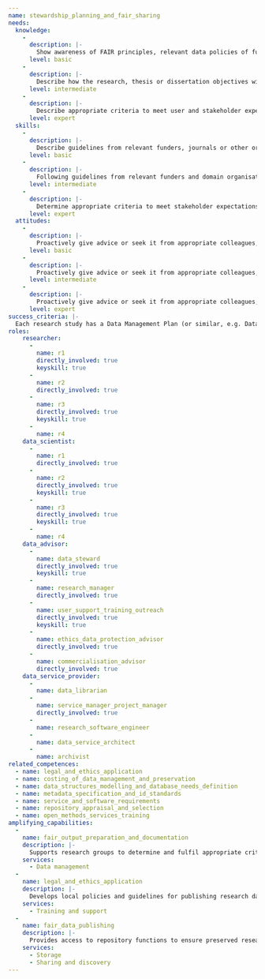 ```yaml
---
name: stewardship_planning_and_fair_sharing
needs: 
  knowledge: 
    - 
      description: |-
        Show awareness of FAIR principles, relevant data policies of funders or journals, and legal and ethical requirements. Understand why funders have these expectations, why scientific organisations and research institutions support them, and what should be covered in the Data Management Plan (DMP).
      level: basic
    - 
      description: |-
        Describe how the research, thesis or dissertation objectives will draw on sources of evidence or materials, the methods that will be applied, and how outputs.
      level: intermediate
    -
      description: |-
        Describe appropriate criteria to meet user and stakeholder expectations regarding implementation of FAIR principles, demonstrating in-depth understanding of data-driven research methods in your domain and the data sources, formats, and disciplinary norms applicable in your research field.
      level: expert
  skills:
    - 
      description: |-
        Describe guidelines from relevant funders, journals or other organisations representing your domain, and identify what data, software or other objects will be reused or created, and how in general terms the FAIR principles will be applied to them.
      level: basic
    - 
      description: |-
        Following guidelines from relevant funders and domain organisations, describe how relevant standards and services will be used to make data or code findable, accessible, interoperable and reusable, and who is responsible for this.
      level: intermediate
    - 
      description: |-
        Determine appropriate criteria to meet stakeholder expectations regarding implementation of FAIR principles. Initiate process for managing data, code, or other outputs across the research team. Develop templates and contribute to local guidance, aligning this with data policies and processes of the organisation and funders. Give support and supervision to team members, and contribute to support services through your peer network.
      level: expert
  attitudes:
    - 
      description: |-
        Proactively give advice or seek it from appropriate colleagues, data advisors and data service providers.
      level: basic
    - 
      description: |-
        Proactively give advice or seek it from appropriate colleagues, data advisors and data service providers.
      level: intermediate
    - 
      description: |-
        Proactively give advice or seek it from appropriate colleagues, data advisors and data service providers.
      level: expert
success_criteria: |-
  Each research study has a Data Management Plan (or similar, e.g. Data Stewardship Plan, Software Management Plan, or Outputs Management Plan) is produced and reviewed by the Principle Investigator, supervisor, or funder. It is referred to throughout the study it relates to, and updated if necessary. Updates include any significant changes in methods, standards, or services that have been or will be used to make outputs FAIR, or in responsibilities for these.
roles: 
    researcher: 
      - 
        name: r1
        directly_involved: true
        keyskill: true
      - 
        name: r2
        directly_involved: true
      - 
        name: r3
        directly_involved: true
        keyskill: true
      - 
        name: r4
    data_scientist: 
      - 
        name: r1
        directly_involved: true
      - 
        name: r2
        directly_involved: true
        keyskill: true
      - 
        name: r3
        directly_involved: true
        keyskill: true
      - 
        name: r4
    data_advisor: 
      - 
        name: data_steward
        directly_involved: true
        keyskill: true
      - 
        name: research_manager
        directly_involved: true
      - 
        name: user_support_training_outreach
        directly_involved: true
        keyskill: true
      - 
        name: ethics_data_protection_advisor
        directly_involved: true
      - 
        name: commercialisation_advisor
        directly_involved: true
    data_service_provider: 
      - 
        name: data_librarian
      - 
        name: service_manager_project_manager
        directly_involved: true
      - 
        name: research_software_engineer
      - 
        name: data_service_architect
      - 
        name: archivist
related_competences: 
  - name: legal_and_ethics_application
  - name: costing_of_data_management_and_preservation
  - name: data_structures_modelling_and_database_needs_definition
  - name: metadata_specification_and_id_standards
  - name: service_and_software_requirements
  - name: repository_appraisal_and_selection
  - name: open_methods_services_training
amplifying_capabilities: 
  - 
    name: fair_output_preparation_and_documentation
    description: |-
      Supports research groups to determine and fulfil appropriate criteria to reuse, manage, and share FAIR research outputs, and fulfil these expectations according to domain norms and standards.
    services: 
      - Data management
  - 
    name: legal_and_ethics_application
    description: |-
      Develops local policies and guidelines for publishing research data and related objects, and for selecting repositories that comply with relevant regulatory and policy frameworks.
    services: 
      - Training and support
  - 
    name: fair_data_publishing
    description: |-
      Provides access to repository functions to ensure preserved research objects remain FAIR for as long as required, enabling these functions to interoperate with other systems or processes that provide or extract information to maintain or enhance FAIRness of the research objects held.
    services: 
      - Storage
      - Sharing and discovery
---
```

